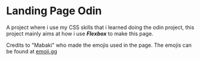 # Landing Page Odin

A project where i use my CSS skills that i learned doing the odin project, this project mainly aims at how i use ***Flexbox*** to make this page.

Credits to "Mabaki" who made the emojis used in the page.
The emojis can be found at [emoji.gg](https://emoji.gg/)
